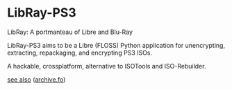 
# LibRay-PS3

LibRay: A portmanteau of Libre and Blu-Ray

LibRay-PS3 aims to be a Libre (FLOSS) Python application for unencrypting, 
extracting, repackaging, and encrypting PS3 ISOs.

A hackable, crossplatform, alternative to ISOTools and ISO-Rebuilder.


[see also](http://www.psdevwiki.com/ps3/Bluray_disc#Encryption) ([archive.fo](https://archive.fo/hN1E6)) 
